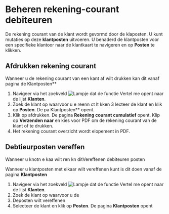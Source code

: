 # Beheren rekening-courant debiteuren

De rekening courant van de klant wordt gevormd door de klaposten. U kunt mutaties op deze **klantposten** uitvoeren.
U benaderd de klantposten voor een specifieke klantoor naar de klantkaart te navigeren en op **Posten** te klikken. 

## Afdrukken rekening courant

Wanneer u de rekening courant van een kant af wilt drukken kan dit vanaf pagina de Klantposten**

1. Navigeer via het zoekveld ![Lampje dat de functie Vertel me opent](https://docs.microsoft.com/nl-NL/dynamics365/business-central/media/ui-search/search_small.png "Vertel me wat u wilt doen") naar de lijst **Klanten**.
2. Zoek de klant op waarvoor u e reenn ct  lt kken
3  lecteer de klant en klik op **Posten**. De pa Klantposten** opent. 
4. Klik op afdrukken. De pagina **Rekening courant cumulatief** opent. Klip op **Verzenden naar**  en kies voor PDF om de rekening courant van de klant of te drukken. 
5. Het rekening courant overzicht wordt elopement in PDF. 

## Debtieurposten vereffen

Wanneer u knotn e kaa wilt ren kn ditVereffenen debiteuren posten

Wanneer u klantposten met elkaar wilt vereffenen kunt is dit doen vanaf de pagina **Klantposten**

1. Navigeer via het zoekveld ![Lampje dat de functie Vertel me opent](https://docs.microsoft.com/nl-NL/dynamics365/business-central/media/ui-search/search_small.png "Vertel me wat u wilt doen") naar de lijst **Klanten**.
2. Zoek de klant op waarvoor u de 
5. Deposten wilt vereffenen
3. Selecteer de klant en klik op **Posten**. De pagina **Klantposten** opent
 


<!--stackedit_data:
eyJoaXN0b3J5IjpbNTgzMjY0MTk3LC0xMzAzMjk1NzY0LC04NT
A2Nzc3NjcsMzgxMjA5NzkxLC03NDM3NjQ3MzIsLTE2MTc1NzIz
OTEsMjA3MzYwMzA3NCwtOTc1NDY2MjIyXX0=
-->